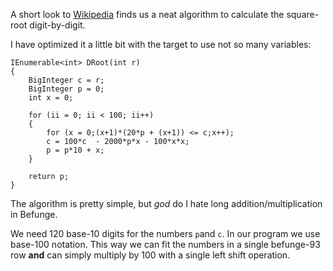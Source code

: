 A short look to [Wikipedia](https://en.wikipedia.org/wiki/Methods_of_computing_square_roots#Digit-by-digit_calculation) finds us a neat algorithm to calculate the square-root digit-by-digit.

I have optimized it a little bit with the target to use not so many variables:

~~~
IEnumerable<int> DRoot(int r)
{
	BigInteger c = r;
	BigInteger p = 0;
	int x = 0;

	for (ii = 0; ii < 100; ii++)
	{	
		for (x = 0;(x+1)*(20*p + (x+1)) <= c;x++);
		c = 100*c  - 2000*p*x - 100*x*x;
		p = p*10 + x;
	}
	
	return p;
}
~~~

The algorithm is pretty simple, but *god* do I hate long addition/multiplication in Befunge.

We need 120 base-10 digits for the numbers `p`and `c`.
In our program we use base-100 notation. This way we can fit the numbers in a single befunge-93 row 
**and** can simply multiply by 100 with a single left shift operation.